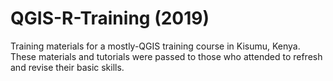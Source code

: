# QGIS-R-Training (2019)

Training materials for a mostly-QGIS training course in Kisumu, Kenya. These materials and tutorials were passed to those who attended to refresh and revise their basic skills.
